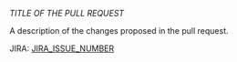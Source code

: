 *TITLE OF THE PULL REQUEST*

A description of the changes proposed in the pull request.

JIRA: [JIRA_ISSUE_NUMBER](https://skaafrica.atlassian.net/browse/JIRA_ISSUE_NUMBER)
